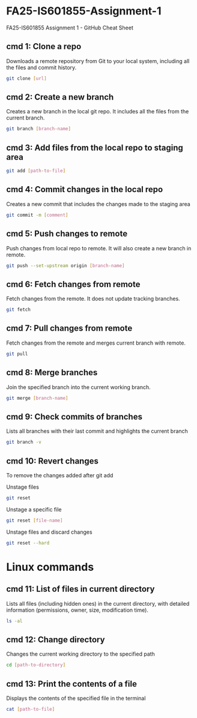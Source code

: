 # FA25-IS601855-Assignment-1
FA25-IS601855 Assignment 1 - GitHub Cheat Sheet

## cmd 1: Clone a repo

Downloads a remote repository from Git to your local system, including all the files and commit history.

```bash
git clone [url]
```

## cmd 2: Create a new branch

Creates a new branch in the local git repo. It includes all the files from the current branch.

```bash
git branch [branch-name]
```

## cmd 3: Add files from the local repo to staging area

```bash
git add [path-to-file]
```

## cmd 4: Commit changes in the local repo

Creates a new commit that includes the changes made to the staging area

```bash
git commit -m [comment]
```

## cmd 5: Push changes to remote

Push changes from local repo to remote. It will also create a new branch in remote.

```bash
git push --set-upstream origin [branch-name]
```

## cmd 6: Fetch changes from remote

Fetch changes from the remote. It does not update tracking branches.

```bash
git fetch
```

## cmd 7: Pull changes from remote

Fetch changes from the remote and merges current branch with remote.

```bash
git pull
```

## cmd 8: Merge branches

Join the specified branch into the current working branch.

```bash
git merge [branch-name]
```

## cmd 9: Check commits of branches

Lists all branches with their last commit and highlights the current branch

```bash
git branch -v
```

## cmd 10: Revert changes

To remove the changes added after git add

Unstage files
```bash
git reset
```
Unstage a specific file
```bash
git reset [file-name]
```

Unstage files and discard changes
```bash
git reset --hard
```

# Linux commands

## cmd 11: List of files in current directory

Lists all files (including hidden ones) in the current directory, with detailed information (permissions, owner, size, modification time).

```bash
ls -al
```

## cmd 12: Change directory

Changes the current working directory to the specified path

```bash
cd [path-to-directory]
```

## cmd 13: Print the contents of a file

Displays the contents of the specified file in the terminal

```bash
cat [path-to-file]
```
